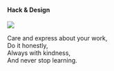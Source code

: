 #### Hack & Design

<img src="https://d13yacurqjgara.cloudfront.net/users/23685/screenshots/1707293/hackndesign_1x.png" />

Care and express about your work, <br />
Do it honestly, <br />
Always with kindness, <br />
And never stop learning. <br />
